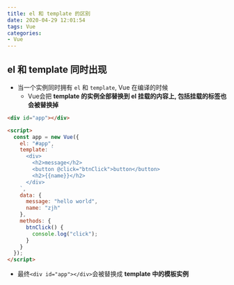 ```yaml
---
title: el 和 template 的区别
date: 2020-04-29 12:01:54
tags: Vue
categories:
- Vue
---
```


## el 和 template 同时出现

- 当一个实例同时拥有 `el` 和 `template`, Vue 在编译的时候
  - Vue会把 **template 的实例全部替换到 el 挂载的内容上, 包括挂载的标签也会被替换掉**

<!-- more -->

```html
<div id="app"></div>

<script>
  const app = new Vue({
    el: "#app",
    template: `
      <div>
        <h2>message</h2>
        <button @click="btnClick">button</button>
        <h2>{{name}}</h2>
      </div>
    `,
    data: {
      message: "hello world",
      name: "zjh"
    },
    methods: {
      btnClick() {
        console.log("click");
      }
    }
  });
</script>
```

- 最终`<div id="app"></div>`会被替换成 **template 中的模板实例**


